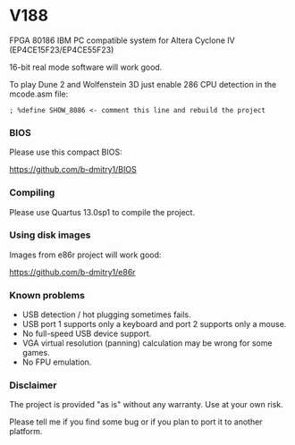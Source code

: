 # V188
FPGA 80186 IBM PC compatible system for Altera Cyclone IV (EP4CE15F23/EP4CE55F23)

16-bit real mode software will work good.

To play Dune 2 and Wolfenstein 3D just enable 286 CPU detection in the mcode.asm file:

    ; %define SHOW_8086 <- comment this line and rebuild the project

### BIOS
Please use this compact BIOS:

https://github.com/b-dmitry1/BIOS

### Compiling

Please use Quartus 13.0sp1 to compile the project.

### Using disk images

Images from e86r project will work good:

https://github.com/b-dmitry1/e86r

### Known problems
* USB detection / hot plugging sometimes fails.
* USB port 1 supports only a keyboard and port 2 supports only a mouse.
* No full-speed USB device support.
* VGA virtual resolution (panning) calculation may be wrong for some games.
* No FPU emulation.

### Disclaimer
The project is provided "as is" without any warranty. Use at your own risk.

Please tell me if you find some bug or if you plan to port it to another platform.
